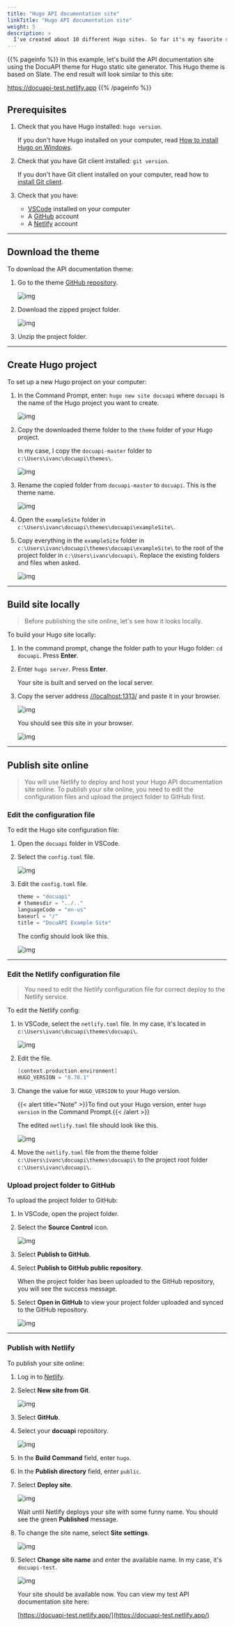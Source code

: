 ```yaml
---
title: "Hugo API documentation site"
linkTitle: "Hugo API documentation site"
weight: 5
description: >
  I've created about 10 different Hugo sites. So far it's my favorite static site generator. The build speed is less than a minute for every site that I've deployed. However, the setup process for Hugo sites isn't very clear for me. I wish I had clear instructions on how to add a theme and publish it online. Lots of Hugo themes are available at [JAMstack Themes](https://jamstackthemes.dev/).
---
```


{{% pageinfo %}}
In this example, let's build the API documentation site using the DocuAPI theme for Hugo static site generator. This Hugo theme is based on Slate. The end result will look similar to this site:

https://docuapi-test.netlify.app
{{% /pageinfo %}}

## Prerequisites

1. Check that you have Hugo installed: `hugo version`.

    If you don't have Hugo installed on your computer, read [How to install Hugo on Windows](https://docsy-site.netlify.app/docs/static-site-generators/hugo-install/).

2. Check that you have Git client installed: `git version`.

    If you don't have Git client installed on your computer, read how to [install Git client](https://docsy-site.netlify.app/docs/static-site-generators/jekyll/#git-client).

3. Check that you have:

    * [VSCode](https://code.visualstudio.com/) installed on your computer
    * A [GitHub](https://github.com/) account
    * A [Netlify](https://www.netlify.com/) account

---

## Download the theme

To download the API documentation theme:

1. Go to the theme [GitHub repository](https://github.com/bep/docuapi).

    ![img](/docs/img/docuapi-theme.png)

2. Download the zipped project folder.

    ![img](/docs/img/download-theme-docuapi.png)

3. Unzip the project folder.

---

## Create Hugo project

To set up a new Hugo project on your computer:

1. In the Command Prompt, enter: `hugo new site docuapi` where `docuapi` is the name of the Hugo project you want to create.

    ![img](/docs/img/hugo-new-site.png)

2. Copy the downloaded theme folder to the `theme` folder of your Hugo project.

    In my case, I copy the `docuapi-master` folder to `c:\Users\ivanc\docuapi\themes\`.

    ![img](/docs/img/copy-theme-folder.png)

3. Rename the copied folder from `docuapi-master` to `docuapi`. This is the theme name.

    ![img](/docs/img/renamed-folder.png)

4. Open the `exampleSite` folder in `c:\Users\ivanc\docuapi\themes\docuapi\exampleSite\`.

5. Copy everything in the `exampleSite` folder in `c:\Users\ivanc\docuapi\themes\docuapi\exampleSite\` to the root of the project folder in `c:\Users\ivanc\docuapi\`. Replace the existing folders and files when asked.

    ![img](/docs/img/copy-exampleSite.png)

---

## Build site locally

> Before publishing the site online, let's see how it looks locally.

To build your Hugo site locally:

1. In the command prompt, change the folder path to your Hugo folder: `cd docuapi`. Press **Enter**.

2. Enter `hugo server`. Press **Enter**.

    Your site is built and served on the local server.

3. Copy the server address [//localhost:1313/](//localhost:1313/) and paste it in your browser.

    ![img](/docs/img/hugo-server.png)

    You should see this site in your browser.

    ![img](/docs/img/local-site.png)

---

## Publish site online

> You will use Netlify to deploy and host your Hugo API documentation site online. To publish your site online, you need to edit the configuration files and upload the project folder to GitHub first.

### Edit the configuration file

To edit the Hugo site configuration file:

1. Open the `docuapi` folder in VSCode.

2. Select the `config.toml` file.

    ![img](/docs/img/config.toml-file.png)

3. Edit the `config.toml` file.

    ```go
    theme = "docuapi"
    # themesdir = "../.."
    languageCode = "en-us"
    baseurl = "/"
    title = "DocuAPI Example Site"
    ```

    The config should look like this.

    ![img](/docs/img/edited-toml.png)

---

### Edit the Netlify configuration file

> You need to edit the Netlify configuration file for correct deploy to the Netlify service.

To edit the Netlify config:

1. In VSCode, select the `netlify.toml` file. In my case, it's located in `c:\Users\ivanc\docuapi\themes\docuapi\`.

    ![img](/docs/img/netlify.toml.png)

2. Edit the file.

    ```go
    [context.production.environment]
    HUGO_VERSION = "0.78.1"
    ```

3. Change the value for `HUGO_VERSION` to your Hugo version.

    {{< alert title="Note" >}}To find out your Hugo version, enter `hugo version` in the Command Prompt.{{< /alert >}}

    The edited `netlify.toml` file should look like this.

    ![img](/docs/img/netlify-file.png)

4. Move the `netlify.toml` file from the theme folder `c:\Users\ivanc\docuapi\themes\docuapi\` to the project root folder `c:\Users\ivanc\docuapi\`.

### Upload project folder to GitHub

To upload the project folder to GitHub:

1. In VSCode, open the project folder.

2. Select the **Source Control** icon.

    ![img](/docs/img/source-control.png)

3. Select **Publish to GitHub**.

4. Select **Publish to GitHub public repository**.

    When the project folder has been uploaded to the GitHub repository, you will see the success message.

5. Select **Open in GitHub** to view your project folder uploaded and synced to the GitHub repository.

    ![img](/docs/img/github-repo-docuapi.png)

---

### Publish with Netlify

To publish your site online:

1. Log in to [Netlify](https://www.netlify.com/).

2. Select **New site from Git**.

    ![img](/docs/img/new-site-netlify.png)

3. Select **GitHub**.

4. Select your **docuapi** repository.

    ![img](/docs/img/docuapi-repo.png)

5. In the **Build Command** field, enter `hugo`.

6. In the **Publish directory** field, enter `public`.

7. Select **Deploy site**.

    ![img](/docs/img/deploy-site.png)

    Wait until Netlify deploys your site with some funny name. You should see the green **Published** message.

8. To change the site name, select **Site settings**.

    ![img](/docs/img/site-settings.png)

9. Select **Change site name** and enter the available name. In my case, it's `docuapi-test`.

    ![img](/docs/img/change-name-docuapi.png)

    Your site should be available now. You can view my test API documentation site here:

    [https://docuapi-test.netlify.app/](https://docuapi-test.netlify.app/)